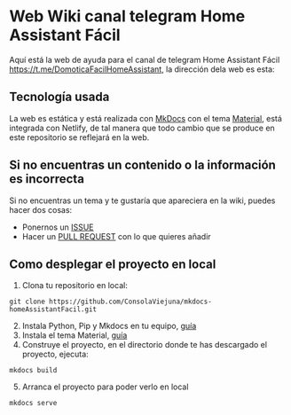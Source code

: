 # Web Wiki canal telegram Home Assistant Fácil

Aquí está la web de ayuda para el canal de telegram Home Assistant Fácil https://t.me/DomoticaFacilHomeAssistant, la dirección dela web es esta:

## Tecnología usada
La web es estática y está realizada con [MkDocs](https://www.mkdocs.org/) con el tema [Material](https://squidfunk.github.io/mkdocs-material/), está integrada con Netlify, de tal manera que todo cambio que se produce en este 
repositorio se reflejará en la web.

## Si no encuentras un contenido o la información es incorrecta
Si no encuentras un tema y te gustaría que apareciera en la wiki, puedes hacer dos cosas:
- Ponernos un [ISSUE](https://github.com/ConsolaViejuna/mkdocs-homeAssistantFacil/issues)
- Hacer un [PULL REQUEST](https://github.com/ConsolaViejuna/mkdocs-homeAssistantFacil/pulls) con lo que quieres añadir 

## Como desplegar el proyecto en local

1. Clona tu repositorio en local:

``` 
git clone https://github.com/ConsolaViejuna/mkdocs-homeAssistantFacil.git 
```

2. Instala Python, Pip y Mkdocs en tu equipo, [guía](https://www.mkdocs.org/user-guide/installation/#installing-python)
3. Instala el tema Material, [guía](https://squidfunk.github.io/mkdocs-material/getting-started/)
4. Construye el proyecto, en el directorio donde te has descargado el proyecto, ejecuta:
``` 
mkdocs build
```
5. Arranca el proyecto para poder verlo en local
``` 
mkdocs serve
```


